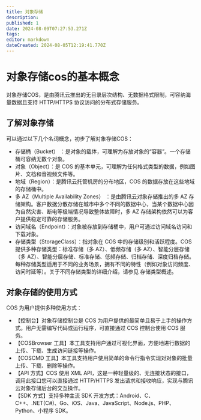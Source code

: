 ```yaml
---
title: 对象存储
description: 
published: 1
date: 2024-08-09T07:27:53.271Z
tags: 
editor: markdown
dateCreated: 2024-08-05T12:19:41.770Z
---
```


# 对象存储cos的基本概念
对象存储COS，是由腾讯云推出的无目录层次结构、无数据格式限制，可容纳海量数据且支持 HTTP/HTTPS 协议访问的分布式存储服务。
## 了解对象存储
可以通过以下几个名词概念，初步了解对象存储COS：
- 存储桶（Bucket） ：是对象的载体，可理解为存放对象的“容器”。一个存储桶可容纳无数个对象。
- 对象（Object）：是 COS 的基本单元，可理解为任何格式类型的数据，例如图片、文档和音视频文件等。
- 地域（Region）：是腾讯云托管机房的分布地区，COS 的数据存放在这些地域的存储桶中。
- 多 AZ（Multiple Availability Zones） ：是由腾讯云对象存储推出的多 AZ 存储架构。客户数据分散存储在城市中多个不同的数据中心，当某个数据中心因为自然灾害、断电等极端情况导致整体故障时，多 AZ 存储架构依然可以为客户提供稳定可靠的存储服务。
- 访问域名（Endpoint）：对象被存放到存储桶中，用户可通过访问域名访问和下载对象。
- 存储类型（StorageClass）：指对象在 COS 中的存储级别和活跃程度。COS 提供多种存储类型：标准存储（多 AZ）、低频存储（多 AZ）、智能分层存储（多 AZ）、智能分层存储、标准存储、低频存储、归档存储、深度归档存储。每种存储类型适用于不同的业务场景，拥有不同的特性（例如对象访问频度、访问时延等）。关于不同存储类型的详细介绍，请参见 存储类型概述。

## 对象存储的使用方式

COS 为用户提供多种使用方式： 
- 【控制台】对象存储控制台是 COS 为用户提供的最简单且易于上手的操作方式。用户无需编写代码或运行程序，可直接通过 COS 控制台使用 COS 服务。
- 【COSBrowser 工具】本工具支持用户通过可视化界面，方便地进行数据的上传、下载、生成访问链接等操作。
- 【COSCMD 工具】本工具支持用户使用简单的命令行指令实现对对象的批量上传、下载、删除等操作。
- 【API 方式】COS 使用 XML API，这是一种轻量级的、无连接状态的接口，调用此接口您可以直接通过 HTTP/HTTPS 发出请求和接收响应，实现与腾讯云对象存储后台的交互操作。
- 【SDK 方式】支持多种主流 SDK 开发方式：Android、C、C++、.NET(C#)、Go、iOS、Java、JavaScript、Node.js、PHP、Python、小程序 SDK。

